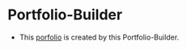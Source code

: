 # Portfolio-Builder
- This [porfolio](https://mr-vicky.github.io/Portfolio-Builder/) is created by this Portfolio-Builder.  